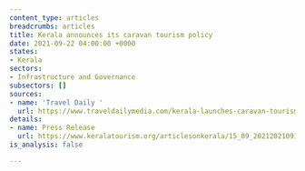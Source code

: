 ```yaml
---
content_type: articles
breadcrumbs: articles
title: Kerala announces its caravan tourism policy
date: 2021-09-22 04:00:00 +0000
states:
- Kerala
sectors:
- Infrastructure and Governance
subsectors: []
sources:
- name: 'Travel Daily '
  url: https://www.traveldailymedia.com/kerala-launches-caravan-tourism-policy/
details:
- name: Press Release
  url: https://www.keralatourism.org/articlesonkerala/15_09_202120210915075842_1.pdf
is_analysis: false

---
```

